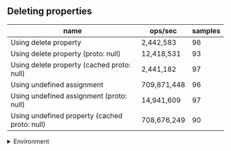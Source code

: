 ## Deleting properties

|name|ops/sec|samples|
|-|-|-|
|Using delete property|2,442,583|96|
|Using delete property (proto: null)|12,418,531|93|
|Using delete property (cached proto: null)|2,441,182|97|
|Using undefined assignment|709,871,448|96|
|Using undefined assignment (proto: null)|14,941,609|97|
|Using undefined property (cached proto: null)|708,676,249|90|


<details>
<summary>Environment</summary>

* __Machine:__ linux x64 | 2 vCPUs | 6.8GB Mem
* __Run:__ Wed Oct 25 2023 03:54:12 GMT+0000 (Coordinated Universal Time)
</details>

<!--
{"environment":{"platform":"linux","arch":"x64","cpus":2,"totalMemory":6.7597503662109375},"benchmarks":[{"name":"Using delete property","opsSec":2442583.3299644017,"samples":8},{"name":"Using delete property (proto: null)","opsSec":12418531.301595902,"samples":5},{"name":"Using delete property (cached proto: null)","opsSec":2441181.89003604,"samples":7},{"name":"Using undefined assignment","opsSec":709871447.9413433,"samples":6},{"name":"Using undefined assignment (proto: null)","opsSec":14941609.25026634,"samples":6},{"name":"Using undefined property (cached proto: null)","opsSec":708676249.4264269,"samples":8}]}-->
